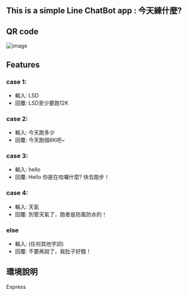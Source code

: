 ## This is a simple Line ChatBot app : 今天練什麼?

## QR code
![image](https://qr-official.line.me/sid/L/945qhczo.png)


## Features
### case 1:
- 輸入: LSD
- 回覆: LSD至少要跑12K 
### case 2:
- 輸入: 今天跑多少
- 回覆: 今天跑個6K吧~
### case 3:
- 輸入: hello
- 回覆: Hello 你是在哈囉什麼? 快去跑步！
### case 4:
- 輸入: 天氣
- 回覆: 別管天氣了，跑者是防風防水的！
### else
- 輸入: (任何其他字詞)
- 回覆: 不要再說了，我肚子好餓！

## 環境說明
Express

